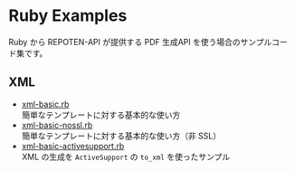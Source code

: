 # Ruby Examples

Ruby から REPOTEN-API が提供する PDF 生成API を使う場合のサンプルコード集です。

## XML

  * [xml-basic.rb](https://github.com/repoten-api/examples/blob/master/beta/ruby/xml-basic.rb)  
    簡単なテンプレートに対する基本的な使い方
  * [xml-basic-nossl.rb](https://github.com/repoten-api/examples/blob/master/beta/ruby/xml-basic-nossl.rb)  
    簡単なテンプレートに対する基本的な使い方（非 SSL）
  * [xml-basic-activesupport.rb](https://github.com/repoten-api/examples/blob/master/beta/ruby/xml-basic-activesupport.rb)  
    XML の生成を ``ActiveSupport`` の ``to_xml`` を使ったサンプル